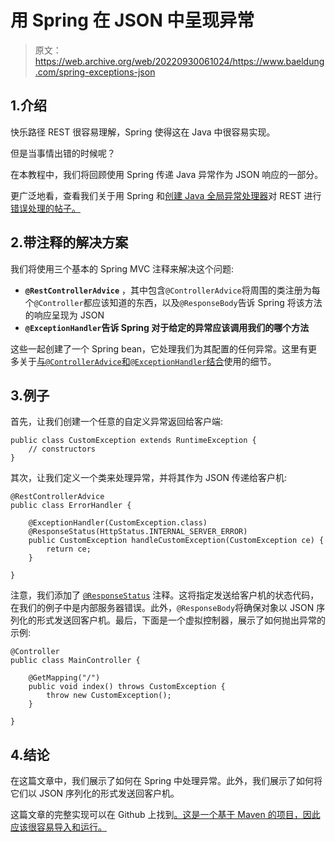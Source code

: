 # 用 Spring 在 JSON 中呈现异常

> 原文：<https://web.archive.org/web/20220930061024/https://www.baeldung.com/spring-exceptions-json>

## 1.介绍

快乐路径 REST 很容易理解，Spring 使得这在 Java 中很容易实现。

但是当事情出错的时候呢？

在本教程中，我们将回顾使用 Spring 传递 Java 异常作为 JSON 响应的一部分。

更广泛地看，查看我们关于用 Spring 和[创建 Java 全局异常处理器](/web/20221205232741/https://www.baeldung.com/java-global-exception-handler)对 REST 进行[错误处理的帖子。](/web/20221205232741/https://www.baeldung.com/exception-handling-for-rest-with-spring)

## 2.带注释的解决方案

我们将使用三个基本的 Spring MVC 注释来解决这个问题:

*   **`@RestControllerAdvice`** ，其中包含`@ControllerAdvice`将周围的类注册为每个`@Controller`都应该知道的东西，以及`@ResponseBody`告诉 Spring 将该方法的响应呈现为 JSON
*   **`@ExceptionHandler`告诉 Spring 对于给定的异常应该调用我们的哪个方法**

这些一起创建了一个 Spring bean，它处理我们为其配置的任何异常。这里有更多关于[与`@ControllerAdvice`和`@ExceptionHandler`结合](/web/20221205232741/https://www.baeldung.com/exception-handling-for-rest-with-spring#controlleradvice)使用的细节。

## 3.例子

首先，让我们创建一个任意的自定义异常返回给客户端:

```
public class CustomException extends RuntimeException {
    // constructors
}
```

其次，让我们定义一个类来处理异常，并将其作为 JSON 传递给客户机:

```
@RestControllerAdvice
public class ErrorHandler {

    @ExceptionHandler(CustomException.class)
    @ResponseStatus(HttpStatus.INTERNAL_SERVER_ERROR)
    public CustomException handleCustomException(CustomException ce) {
        return ce;
    }

}
```

注意，我们添加了 [`@ResponseStatus`](/web/20221205232741/https://www.baeldung.com/spring-response-status#error-handling) 注释。这将指定发送给客户机的状态代码，在我们的例子中是内部服务器错误。此外，`@ResponseBody`将确保对象以 JSON 序列化的形式发送回客户机。最后，下面是一个虚拟控制器，展示了如何抛出异常的示例:

```
@Controller
public class MainController {

    @GetMapping("/")
    public void index() throws CustomException {
        throw new CustomException();
    }

}
```

## 4.结论

在这篇文章中，我们展示了如何在 Spring 中处理异常。此外，我们展示了如何将它们以 JSON 序列化的形式发送回客户机。

这篇文章的完整实现可以在 Github 上找到[。这是一个基于 Maven 的项目，因此应该很容易导入和运行。](https://web.archive.org/web/20221205232741/https://github.com/eugenp/tutorials/tree/master/spring-boot-modules/spring-boot-data)
